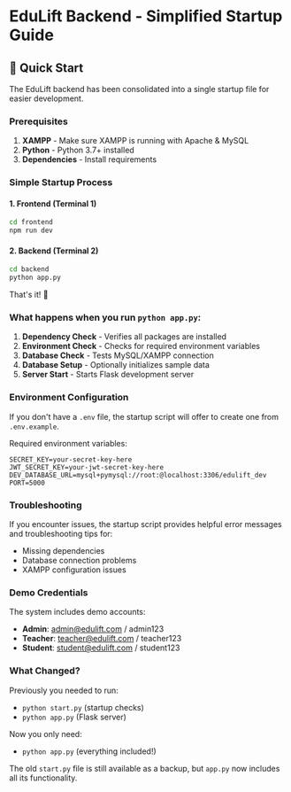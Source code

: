 # EduLift Backend - Simplified Startup Guide

## 🚀 Quick Start

The EduLift backend has been consolidated into a single startup file for easier development.

### Prerequisites
1. **XAMPP** - Make sure XAMPP is running with Apache & MySQL
2. **Python** - Python 3.7+ installed
3. **Dependencies** - Install requirements

### Simple Startup Process

#### 1. Frontend (Terminal 1)
```bash
cd frontend
npm run dev
```

#### 2. Backend (Terminal 2)
```bash
cd backend
python app.py
```

That's it! 🎉

### What happens when you run `python app.py`:

1. **Dependency Check** - Verifies all packages are installed
2. **Environment Check** - Checks for required environment variables
3. **Database Check** - Tests MySQL/XAMPP connection
4. **Database Setup** - Optionally initializes sample data
5. **Server Start** - Starts Flask development server

### Environment Configuration

If you don't have a `.env` file, the startup script will offer to create one from `.env.example`.

Required environment variables:
```
SECRET_KEY=your-secret-key-here
JWT_SECRET_KEY=your-jwt-secret-key-here
DEV_DATABASE_URL=mysql+pymysql://root:@localhost:3306/edulift_dev
PORT=5000
```

### Troubleshooting

If you encounter issues, the startup script provides helpful error messages and troubleshooting tips for:
- Missing dependencies
- Database connection problems
- XAMPP configuration issues

### Demo Credentials

The system includes demo accounts:
- **Admin**: admin@edulift.com / admin123
- **Teacher**: teacher@edulift.com / teacher123
- **Student**: student@edulift.com / student123

### What Changed?

Previously you needed to run:
- `python start.py` (startup checks)
- `python app.py` (Flask server)

Now you only need:
- `python app.py` (everything included!)

The old `start.py` file is still available as a backup, but `app.py` now includes all its functionality. 